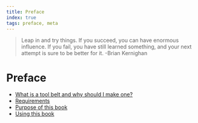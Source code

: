 ```yaml
---
title: Preface
index: true
tags: preface, meta
---
```


> Leap in and try things. If you succeed, you can have enormous influence. If you fail, you have still learned something, and your next attempt is sure to be better for it. -Brian Kernighan

# Preface

- [What is a tool belt and why should I make one?](00.md)
- [Requirements](01.md)
- [Purpose of this book](02.md)
- [Using this book](03.md)


